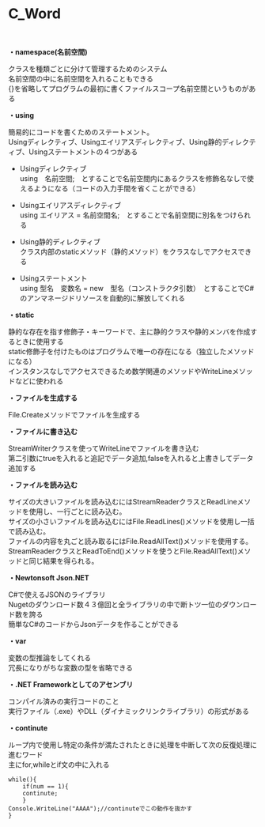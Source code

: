 # C_Word
<br>

**・namespace(名前空間)**  

クラスを種類ごとに分けて管理するためのシステム  
名前空間の中に名前空間を入れることもできる  
{}を省略してプログラムの最初に書くファイルスコープ名前空間というものがある  

**・using**  

簡易的にコードを書くためのステートメント。  
Usingディレクティブ、Usingエイリアスディレクティブ、Using静的ディレクティブ、Usingステートメントの４つがある  
  - Usingディレクティブ  
    using　名前空間;　とすることで名前空間内にあるクラスを修飾名なしで使えるようになる（コードの入力手間を省くことができる）

  - Usingエイリアスディレクティブ   
    using エイリアス = 名前空間名;　とすることで名前空間に別名をつけられる  

  - Using静的ディレクティブ  
    クラス内部のstaticメソッド（静的メソッド）をクラスなしでアクセスできる  
    
  - Usingステートメント  
    using 型名　変数名 = new　型名（コンストラクタ引数）　とすることでC#のアンマネージドリソースを自動的に解放してくれる  

**・static**  

静的な存在を指す修飾子・キーワードで、主に静的クラスや静的メンバを作成するときに使用する  
static修飾子を付けたものはプログラムで唯一の存在になる（独立したメソッドになる）  
インスタンスなしでアクセスできるため数学関連のメソッドやWriteLineメソッドなどに使われる  

**・ファイルを生成する**   

File.Createメソッドでファイルを生成する  

**・ファイルに書き込む**  

StreamWriterクラスを使ってWriteLineでファイルを書き込む  
第二引数にtrueを入れると追記でデータ追加,falseを入れると上書きしてデータ追加する  

**・ファイルを読み込む**  

サイズの大きいファイルを読み込むにはStreamReaderクラスとReadLineメソッドを使用し、一行ごとに読み込む。  
サイズの小さいファイルを読み込むにはFile.ReadLines()メソッドを使用し一括で読み込む。  
ファイルの内容を丸ごと読み取るにはFile.ReadAllText()メソッドを使用する。  
StreamReaderクラスとReadToEnd()メソッドを使うとFile.ReadAllText()メソッドと同じ結果を得られる。  

**・Newtonsoft Json.NET**  

C#で使えるJSONのライブラリ  
Nugetのダウンロード数４３億回と全ライブラリの中で断トツ一位のダウンロード数を誇る  
簡単なC#のコードからJsonデータを作ることができる  

**・var**  

変数の型推論をしてくれる  
冗長になりがちな変数の型を省略できる  

**・.NET Frameworkとしてのアセンブリ**  

コンパイル済みの実行コードのこと  
実行ファイル（.exe）やDLL（ダイナミックリンクライブラリ）の形式がある  

**・continute**  

ループ内で使用し特定の条件が満たされたときに処理を中断して次の反復処理に進むワード  
主にfor,whileとif文の中に入れる  

    while(){  
        if(num == 1){  
        continute;  
        }  
    Console.WriteLine("AAAA");//continuteでこの動作を抜かす  
    } 